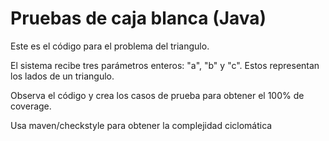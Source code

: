 # Pruebas de caja blanca (Java)

Este es el código para el problema del triangulo.

El sistema recibe tres parámetros enteros: "a", "b" y "c". Estos representan los lados de un triangulo.

Observa el código y crea los casos de prueba para obtener el 100% de coverage.

Usa maven/checkstyle para obtener la complejidad ciclomática

